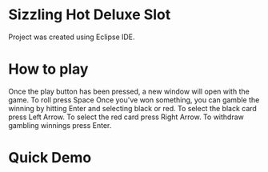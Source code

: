 # Sizzling Hot Deluxe Slot
Project was created using Eclipse IDE.

# How to play

Once the play button has been pressed, a new window will open with the game.
To roll press Space
Once you've won something, you can gamble the winning by hitting Enter and selecting black or red.
To select the black card press Left Arrow.
To select the red card press Right Arrow.
To withdraw gambling winnings press Enter.

# Quick Demo
